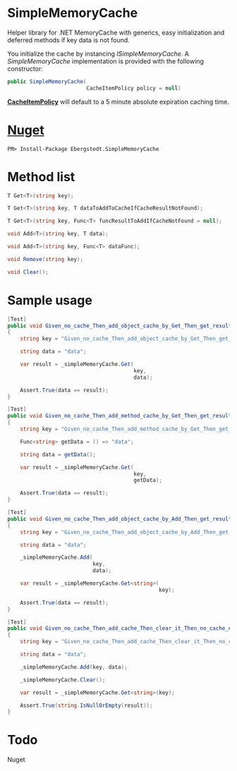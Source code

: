 # SimpleMemoryCache

Helper library for .NET MemoryCache with generics, easy initialization and deferred methods if key data is not found.

You initialize the cache by instancing *ISimpleMemoryCache*. A *SimpleMemoryCache* implementation is provided with the following constructor:

```C#
public SimpleMemoryCache(
						 CacheItemPolicy policy = null)
```

**[CacheItemPolicy](https://msdn.microsoft.com/en-us/library/system.runtime.caching.cacheitempolicy(v=vs.110).aspx)** will default to a 5 minute absolute expiration caching time.

# [Nuget](https://www.nuget.org/packages/Ebergstedt.SimpleMemoryCache)

	PM> Install-Package Ebergstedt.SimpleMemoryCache

# Method list

```C#
T Get<T>(string key);

T Get<T>(string key, T dataToAddToCacheIfCacheResultNotFound);

T Get<T>(string key, Func<T> funcResultToAddIfCacheNotFound = null);

void Add<T>(string key, T data);

void Add<T>(string key, Func<T> dataFunc);

void Remove(string key);

void Clear();
```

# Sample usage
```C#
[Test]
public void Given_no_cache_Then_add_object_cache_by_Get_Then_get_result()
{
	string key = "Given_no_cache_Then_add_object_cache_by_Get_Then_get_result";

	string data = "data";

	var result = _simpleMemoryCache.Get(
										key, 
										data);

	Assert.True(data == result);
}

[Test]
public void Given_no_cache_Then_add_method_cache_by_Get_Then_get_result()
{
	string key = "Given_no_cache_Then_add_method_cache_by_Get_Then_get_result";

	Func<string> getData = () => "data";

	string data = getData();

	var result = _simpleMemoryCache.Get(
										key, 
										getData);

	Assert.True(data == result);
}

[Test]
public void Given_no_cache_Then_add_object_cache_by_Add_Then_get_result()
{
	string key = "Given_no_cache_Then_add_object_cache_by_Add_Then_get_result";

	string data = "data";

	_simpleMemoryCache.Add(
						   key, 
						   data);

	var result = _simpleMemoryCache.Get<string>(
												key);

	Assert.True(data == result);
}

[Test]
public void Given_no_cache_Then_add_cache_Then_clear_it_Then_no_cache_exists()
{
	string key = "Given_no_cache_Then_add_cache_Then_clear_it_Then_no_cache_exists";

	string data = "data";

	_simpleMemoryCache.Add(key, data);

	_simpleMemoryCache.Clear();

	var result = _simpleMemoryCache.Get<string>(key);

	Assert.True(string.IsNullOrEmpty(result));
}
```

# Todo

Nuget